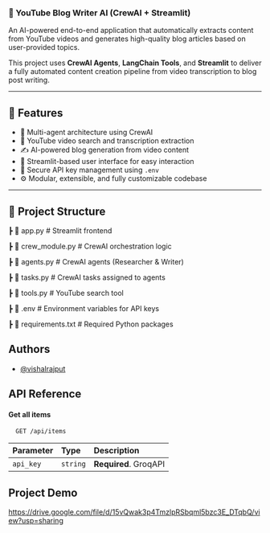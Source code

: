 ### **🎥 YouTube Blog Writer AI (CrewAI + Streamlit)**


An AI-powered end-to-end application that automatically extracts content from YouTube videos and generates high-quality blog articles based on user-provided topics.

This project uses **CrewAI Agents**, **LangChain Tools**, and **Streamlit** to deliver a fully automated content creation pipeline from video transcription to blog post writing.

---

## 🚀 Features

- 🧠 Multi-agent architecture using CrewAI
- 🔎 YouTube video search and transcription extraction
- ✍️ AI-powered blog generation from video content
- 💬 Streamlit-based user interface for easy interaction
- 🔐 Secure API key management using `.env`
- ⚙️ Modular, extensible, and fully customizable codebase

---

## 📂 Project Structure
┣ 📄 app.py # Streamlit frontend

┣ 📄 crew_module.py # CrewAI orchestration logic

┣ 📄 agents.py # CrewAI agents (Researcher & Writer)

┣ 📄 tasks.py # CrewAI tasks assigned to agents

┣ 📄 tools.py # YouTube search tool

┣ 📄 .env # Environment variables for API keys

┣ 📄 requirements.txt # Required Python packages

## Authors

- [@vishalrajput](https://github.com/vishalrajput29)


## API Reference

#### Get all items

```http
  GET /api/items
```

| Parameter | Type     | Description                |
| :-------- | :------- | :------------------------- |
| `api_key` | `string` | **Required**. GroqAPI |





## Project Demo

https://drive.google.com/file/d/15vQwak3p4TmzlpRSbqml5bzc3E_DTqbQ/view?usp=sharing


